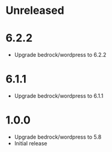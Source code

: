 # Unreleased

# 6.2.2

* Upgrade bedrock/wordpress to 6.2.2

# 6.1.1

* Upgrade bedrock/wordpress to 6.1.1

# 1.0.0

* Upgrade bedrock/wordpress to 5.8
* Initial release
